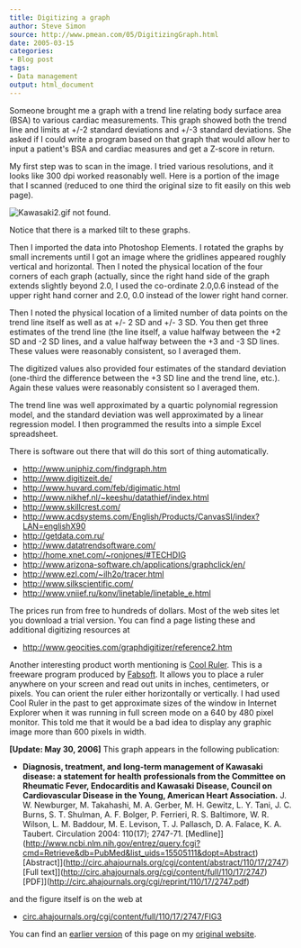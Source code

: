 ```yaml
---
title: Digitizing a graph
author: Steve Simon
source: http://www.pmean.com/05/DigitizingGraph.html
date: 2005-03-15
categories:
- Blog post
tags:
- Data management
output: html_document
---
```

Someone brought me a graph with a trend line relating body surface
area (BSA) to various cardiac measurements. This graph showed both the
trend line and limits at +/-2 standard deviations and +/-3 standard
deviations. She asked if I could write a program based on that graph
that would allow her to input a patient's BSA and cardiac measures
and get a Z-score in return.

My first step was to scan in the image. I tried various resolutions,
and it looks like 300 dpi worked reasonably well. Here is a portion of
the image that I scanned (reduced to one third the original size to
fit easily on this web page).

![Kawasaki2.gif not found.](http://www.pmean.com/images/images/05/DigitizingGraph01.png)

Notice that there is a marked tilt to these graphs.

Then I imported the data into Photoshop Elements. I rotated the graphs
by small increments until I got an image where the gridlines appeared
roughly vertical and horizontal. Then I noted the physical location of
the four corners of each graph (actually, since the right hand side of
the graph extends slightly beyond 2.0, I used the co-ordinate 2.0,0.6
instead of the upper right hand corner and 2.0, 0.0 instead of the
lower right hand corner.

Then I noted the physical location of a limited number of   data points
on the trend line itself as well as at +/- 2 SD and +/- 3 SD. You then
get three estimates of the trend line (the line itself, a value
halfway between the +2 SD and -2 SD lines, and a value halfway between
the +3 and -3 SD lines. These values were reasonably consistent, so I
averaged them.

The digitized values also provided four estimates of the standard
deviation (one-third the difference between the +3 SD line and the
trend line, etc.). Again these values were reasonably consistent so I
averaged them.

The trend line was well approximated by a quartic polynomial
regression model, and the standard deviation was well approximated by
a linear regression model. I then programmed the results into a simple
Excel spreadsheet.

There is software out there that will do this sort of thing
automatically.

-   <http://www.uniphiz.com/findgraph.htm>
-   <http://www.digitizeit.de/>
-   <http://www.huvard.com/feb/digimatic.html>
-   <http://www.nikhef.nl/~keeshu/datathief/index.html>
-   <http://www.skillcrest.com/>
-   <http://www.acdsystems.com/English/Products/CanvasSI/index?LAN=englishX90>
-   <http://getdata.com.ru/>
-   <http://www.datatrendsoftware.com/>
-   <http://home.xnet.com/~ronjones/#TECHDIG>
-   <http://www.arizona-software.ch/applications/graphclick/en/>
-   <http://www.ezl.com/~ilh2o/tracer.html>
-   <http://www.silkscientific.com/>
-   <http://www.vniief.ru/konv/linetable/linetable_e.html>

The prices run from free to hundreds of dollars. Most of the web sites
let you download a trial version. You can find a page listing these
and additional digitizing resources at

-   <http://www.geocities.com/graphdigitizer/reference2.htm>

Another interesting product worth mentioning is [Cool
Ruler](http://www.fabsoft.com/products/ruler/ruler.html). This is a
freeware program produced by
[Fabsoft](http://www.fabsoft.com/index.html). It allows you to place a
ruler anywhere on your screen and read out units in inches,
centimeters, or pixels. You can orient the ruler either horizontally
or vertically. I had used Cool Ruler in the past to get approximate
sizes of the window in Internet Explorer when it was running in full
screen mode on a 640 by 480 pixel monitor. This told me that it would
be a bad idea to display any graphic image more than 600 pixels in
width.

**[Update: May 30, 2006]** This graph appears in the following
publication:

-   **Diagnosis, treatment, and long-term management of Kawasaki
    disease: a statement for health professionals from the Committee
    on Rheumatic Fever, Endocarditis and Kawasaki Disease, Council on
    Cardiovascular Disease in the Young, American Heart Association.**
    J. W. Newburger, M. Takahashi, M. A. Gerber, M. H. Gewitz, L. Y.
    Tani, J. C. Burns, S. T. Shulman, A. F. Bolger, P. Ferrieri, R. S.
    Baltimore, W. R. Wilson, L. M. Baddour, M. E. Levison, T. J.
    Pallasch, D. A. Falace, K. A. Taubert. Circulation 2004: 110(17);
    2747-71.
    [Medline]](http://www.ncbi.nlm.nih.gov/entrez/query.fcgi?cmd=Retrieve&db=PubMed&list_uids=15505111&dopt=Abstract)
    [Abstract]](http://circ.ahajournals.org/cgi/content/abstract/110/17/2747)
    [Full
    text]](http://circ.ahajournals.org/cgi/content/full/110/17/2747)
    [PDF]](http://circ.ahajournals.org/cgi/reprint/110/17/2747.pdf)

and the figure itself is on the web at

-   [circ.ahajournals.org/cgi/content/full/110/17/2747/FIG3](http://circ.ahajournals.org/cgi/content/full/110/17/2747/FIG3)

You can find an [earlier version][sim1] of this page on my [original website][sim2].


[sim1]: http://www.pmean.com/05/DigitizingGraph.html
[sim2]: http://www.pmean.com/original_site.html
